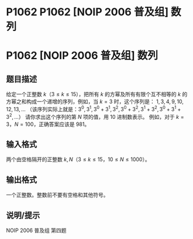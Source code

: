 # P1062 P1062 [NOIP 2006 普及组] 数列

# P1062 [NOIP 2006 普及组] 数列

## 题目描述

给定一个正整数 $k$（$3\leq k\leq 15$），把所有 $k$ 的方幂及所有有限个互不相等的 $k$ 的方幂之和构成一个递增的序列，例如，当 $k = 3$ 时，这个序列是：
$1, 3, 4, 9, 10, 12, 13, \ldots$
（该序列实际上就是：$3^0,3^1,3^0+3^1,3^2,3^0+3^2,3^1+3^2,3^0+3^1+3^2,…$）
请你求出这个序列的第 $N$ 项的值，用 $10$ 进制数表示。
例如，对于 $k = 3$，$N = 100$，正确答案应该是 $981$。

## 输入格式

两个由空格隔开的正整数 $k, N$（$3\leq k\leq 15$，$10\leq N\leq 1000$）。

## 输出格式

一个正整数。整数前不要有空格和其他符号。

## 说明/提示

NOIP 2006 普及组 第四题
